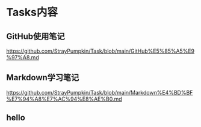 # Tasks内容
## GitHub使用笔记
https://github.com/StrayPumpkin/Task/blob/main/GitHub%E5%85%A5%E9%97%A8.md
## Markdown学习笔记
https://github.com/StrayPumpkin/Task/blob/main/Markdown%E4%BD%BF%E7%94%A8%E7%AC%94%E8%AE%B0.md
## hello
